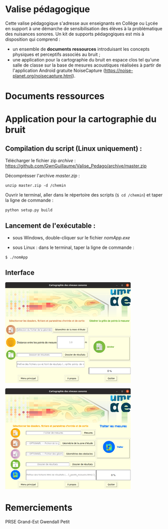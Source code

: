 # Valise pédagogique
Cette valise pédagogique s'adresse aux enseignants en Collège ou Lycée en support à une démarche de sensibilisation des élèves à la problématique des nuisances sonores. Un kit de supports pédagogiques est mis à disposition qui comprend :
* un ensemble de **documents ressources** introduisant les concepts physiques et perceptifs associés au bruit ;
* une application pour la cartographie du bruit en espace clos tel qu'une salle de classe sur la base de mesures acoustiques réalisées à partir de l'application Android gratuite NoiseCapture (https://noise-planet.org/noisecapture.html).

# Documents ressources

# Application pour la cartographie du bruit

## Compilation du script (Linux uniquement) :
Télécharger le fichier zip *archive* : https://github.com/GwnGuillaume/Valise_Pedago/archive/master.zip

Décomprésser l'archive *master.zip* :
```
unzip master.zip -d /chemin
```

Ouvrir le terminal, aller dans le répertoire des scripts (`$ cd /chemin`) et taper la ligne de commande :
```    
python setup.py build
```

## Lancement de l'exécutable :
  
* sous Windows, double-cliquer sur le fichier *nomApp.exe*
  
* sous Linux : dans le terminal, taper la ligne de commande :
```
$ ./nomApp
```

## Interface

<img src="/images/noisemap_app_grid.png" alt="Grid generation"
	title="Noise mapping" width="400" height="320" />

<img src="/images/noisemap_app_measures.png" alt="Noise mapping"
	title="Noise mapping" width="400" height="320" />

# Remerciements
PRSE Grand-Est
Gwendall Petit
